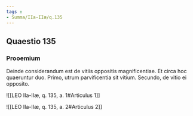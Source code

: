 ```yaml
---
tags : 
- Summa/IIa-IIæ/q.135
---
```


## Quaestio 135

### Prooemium

Deinde considerandum est de vitiis oppositis magnificentiae. Et circa hoc quaeruntur duo. Primo, utrum parvificentia sit vitium. Secundo, de vitio ei opposito.

![[LEO IIa-IIæ, q. 135, a. 1#Articulus 1]]

![[LEO IIa-IIæ, q. 135, a. 2#Articulus 2]]

